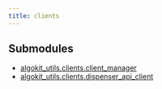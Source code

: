 ```yaml
---
title: clients
---
```

## Submodules

* [algokit_utils.clients.client_manager](/reference/algokit-utils-py/api/clients/client_manager/)
* [algokit_utils.clients.dispenser_api_client](/reference/algokit-utils-py/api/clients/dispenser_api_client/)